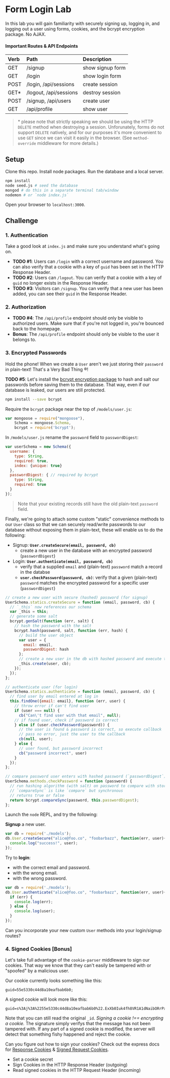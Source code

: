 # Form Login Lab

In this lab you will gain familiarity with securely signing up, logging in, and logging out a user using forms, cookies, and the bcrypt encryption package. No AJAX.

#### Important Routes & API Endpoints
| Verb | Path | Description |
|:-----|:-----|:------------|
| GET | /signup | show signup form |
| GET | /login | show login form |
| POST | /login, /api/sessions | create session |
| GET\* | /logout, /api/sessions | destroy session |
| POST | /signup, /api/users | create user |
| GET | /api/profile | show user |

> \* please note that strictly speaking we should be using the HTTP `DELETE` method when destroying a session. Unforunately, forms do not support `DELETE` natively, and for our purposes it's more convenient to use `GET` since we can visit it easily in the browser. (See `method-override` middleware for more details.)

## Setup
Clone this repo. Install node packages. Run the database and a local server.
``` bash
npm install
node seed.js # seed the database
mongod # do this in a separate terminal tab/window
nodemon # or `node index.js`
```

Open your browser to `localhost:3000`.

## Challenge
### 1. Authentication
Take a good look at `index.js` and make sure you understand what's going on.

- **TODO #1**: Users can `/login` with a correct username and password. You can also verify that a cookie with a key of `guid` has been set in the HTTP Response Header.
- **TODO #2**: Users can `/logout`. You can verify that a cookie with a key of `guid` no longer exists in the Response Header.
- **TODO #3**: Visitors can `/signup`. You can verify that a new user has been added, you can see their `guid` in the Response Header.

### 2. Authorization
- **TODO #4**: The `/api/profile` endpoint should only be visible to authorized users. Make sure that if you're not logged in, you're bounced back to the homepage.
- **Bonus**: The `/api/profile` endpoint should only be visible to the user it belongs to.

### 3. Encrypted Passwords
Hold the phone! When we create a `User` aren't we just storing their `password` in plain-text! That's a Very Bad Thing ®!

**TODO #5**: Let's install the [bcrypt encryption package](https://www.npmjs.com/package/bcrypt) to hash and salt our passwords before saving them to the database. That way, even if our database is leaked, our users are still protected.

``` bash
npm install --save bcrypt
```

Require the `bcrypt` package near the top of `/models/user.js`:

``` js
var mongoose = require("mongoose"),
    Schema = mongoose.Schema,
    bcrypt = require('bcrypt');
```

In `/models/user.js` rename the `password` field to `passwordDigest`:

```js
var userSchema = new Schema({
  username: {
    type: String,
    required: true,
    index: {unique: true}
  },
  passwordDigest: { // required by bcrypt
    type: String,
    required: true
  }
});
```

> Note that your existing records still have the old plain-text `password` field.

Finally, we're going to attach some custom "static" convenience methods to our `User` class so that we can securely read/write passwords to our database without exposing them in plain-text, these will enable us to do the following:

* Signup: **`User.createSecure(email, password, cb)`**
    * create a new user in the database with an encrypted password (`passwordDigest`)
* Login: **`User.authenticate(email, password, cb)`**
    * verify that a supplied `email` and (plain-text) `password` match a record in the databse
    - **`user.checkPassword(password, cb)`**: verify that a given (plain-text) `password` matches the encrypted password for a specific user (`passwordDigest`)

``` js
// create a new user with secure (hashed) password (for signup)
UserSchema.statics.createSecure = function (email, password, cb) {
  // `_this` now references our schema
  var _this = this;
  // generate some salt
  bcrypt.genSalt(function (err, salt) {
    // hash the password with the salt
    bcrypt.hash(password, salt, function (err, hash) {
      // build the user object
      var user = {
        email: email,
        passwordDigest: hash
      };
      // create a new user in the db with hashed password and execute the callback when done
      _this.create(user, cb);
    });
  });
};

// authenticate user (for login)
UserSchema.statics.authenticate = function (email, password, cb) {
  // find user by email entered at log in
  this.findOne({email: email}, function (err, user) {
    // throw error if can't find user
    if (user === null) {
      cb("Can\'t find user with that email", null);
    // if found user, check if password is correct
    } else if (user.checkPassword(password)) {
      // the user is found & password is correct, so execute callback
      // pass no error, just the user to the callback
      cb(null, user);
    } else {
      // user found, but password incorrect
      cb("password incorrect", user)
    }
  });
};

// compare password user enters with hashed password (`passwordDigest`)
UserSchema.methods.checkPassword = function (password) {
  // run hashing algorithm (with salt) on password to compare with stored `passwordDigest`
  // `compareSync` is like `compare` but synchronous
  // returns true or false
  return bcrypt.compareSync(password, this.passwordDigest);
};
```


Launch the `node` REPL, and try the following:

**Signup** a new user.
``` js
var db = require('./models');
db.User.createSecure("alice@foo.co", "foobarbazz", function(err, user){
  console.log("success!", user);
});
```

Try to **login**:
* with the correct email and password.
* with the wrong email.
* with the wrong password.

``` js
var db = require('./models');
db.User.authenticate("alice@foo.co", "foobarbazz", function(err, user){
  if (err) {
    console.log(err);
  } else {
    console.log(user);
  }
});
```

Can you incorporate your new custom `User` methods into your login/signup routes?

### 4. Signed Cookies [Bonus]
Let's take full advantage of the `cookie-parser` middleware to sign our cookies. That way we know that they can't easily be tampered with or "spoofed" by a malicious user.

Our cookie currently looks something like this:
```
guid=55e5330c44d8a10eafbab6b0;
```

A signed cookie will look more like this:

```
guid=s%3Aj%3A%2255e5330c44d8a10eafbab6b0%22.ExXb0Iuk4fh8VR1A1dNaibORrPxHDpJSjVYunsIw%2FXw
```

Note that you can still read the original `_id`. _Signing a cookie !== encrypting a cookie._ The signature simply verifys that the message has not been tampered with. If any part of a signed cookie is modified, the server will detect that something fishy happened and reject the cookie.

Can you figure out how to sign your cookies? Check out the express docs for [Response Cookies](http://expressjs.com/api.html#res.cookie) & [Signed Request Cookies](http://expressjs.com/api.html#req.signedCookies).

- Set a cookie secret
- Sign Cookies in the HTTP Response Header (outgoing)
- Read signed cookies in the HTTP Request Header (incoming)
